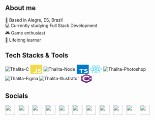 ## About me

🏡 Based in Alegre, ES, Brazil
<br/>💻 Currently studying Full Stack Development
<br/>🎮 Game enthusiast
<br/>🌱 Lifelong learner


## Tech Stacks & Tools
<div style="display: inline_block">
  <img align="center" alt="Thalita-C" height="30" width="40" src="https://devicon-website.vercel.app/api/c/original.svg">
  <img align="center" alt="Thalita-Js" height="30" width="40" src="https://raw.githubusercontent.com/devicons/devicon/master/icons/javascript/javascript-plain.svg">
   <img align="center" alt="Thalita-Node" height="30" width="40" src="https://cdn.jsdelivr.net/gh/devicons/devicon@latest/icons/nodejs/nodejs-original.svg">
  <img align="center" alt="Thalita-Ts" height="30" width="40" src="https://raw.githubusercontent.com/devicons/devicon/master/icons/typescript/typescript-plain.svg">
  <img align="center" alt="Thalita-React" height="30" width="40" src="https://raw.githubusercontent.com/devicons/devicon/master/icons/react/react-original.svg">
  <img align="center" alt="Thalita-Photoshop" height="30" width="40" src="https://cdn.jsdelivr.net/gh/devicons/devicon@latest/icons/photoshop/photoshop-original.svg">
  <img align="center" alt="Thalita-Figma" height="30" width="40" src="https://devicon-website.vercel.app/api/figma/original.svg">
   <img align="center" alt="Thalita-Illustrator" height="30" width="40" src="https://cdn.jsdelivr.net/gh/devicons/devicon@latest/icons/illustrator/illustrator-original.svg"
 <img align="center" alt="Thalita-Python" height="30" width="40" src="https://raw.githubusercontent.com/devicons/devicon/master/icons/python/python-original.svg">
  <img align="center" alt="Thalita-Csharp" height="30" width="40" src="https://raw.githubusercontent.com/devicons/devicon/master/icons/csharp/csharp-original.svg">
  
</div>
  
  ## Socials
 
<p align="left"> 
<a href="https://poly.me/bpires" target="_blank" rel="noreferrer"><img src="./assets/socials/polywork.svg" width="32" height="32" /></a>&nbsp;&nbsp;
<a href="https://www.twitter.com/rafaelbpires" target="_blank" rel="noreferrer"><img src="./assets/socials/twitter.svg" width="32" height="32" /></a>&nbsp;&nbsp;
<a href="https://www.linkedin.com/in/rafaelbpires" target="_blank" rel="noreferrer"><img src="./assets/socials/linkedin.svg" width="32" height="32" /></a>&nbsp;&nbsp;
<a href="https://discord.com/users/690807885617430558" target="_blank" rel="noreferrer"><img src="./assets/socials/discord.svg" width="32" height="32" /></a>&nbsp;&nbsp;
<a href="https://t.me/rafaelbpires" target="_blank" rel="noreferrer"><img src="./assets/socials/telegram.svg" width="32" height="32" /></a>&nbsp;&nbsp;
<a href="https://substack.com/profile/93748291-rafael-b-pires" target="_blank" rel="noreferrer"><img src="./assets/socials/substack.svg" width="32" height="32" /></a>&nbsp;&nbsp;
<a href="https://bpires.hashnode.dev/" target="_blank" rel="noreferrer"><img src="./assets/socials/hashnode.svg" width="32" height="32" /></a>&nbsp;&nbsp;
<a href="https://dev.to/rafaelbpires" target="_blank" rel="noreferrer"><img src="./assets/socials/devdotto-dark.svg" width="32" height="32" /></a>&nbsp;&nbsp;
<a href="https://medium.com/@rafaelbpires" target="_blank" rel="noreferrer"><img src="./assets/socials/medium-dark.svg" width="32" height="32" /></a>&nbsp;&nbsp;
<a href="https://www.instagram.com/rafaelb_/" target="_blank" rel="noreferrer"><img src="./assets/socials/instagram.svg" width="32" height="32" /></a>&nbsp;&nbsp;
<a href="https://open.spotify.com/user/22f5kxfnmsjnp3dzlluok272i" target="_blank" rel="noreferrer"><img src="./assets/socials/spotify-round.svg" width="32" height="32" /></a>&nbsp;&nbsp;

  
</div>

